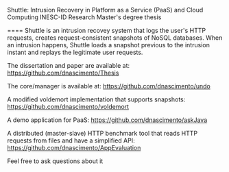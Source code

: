 Shuttle: Intrusion Recovery in Platform as a Service (PaaS) and Cloud Computing
INESC-ID Research
Master's degree thesis

====
Shuttle is an intrusion recovey system that logs the user's HTTP requests, creates request-consistent snapshots of NoSQL databases. When an intrusion happens, Shuttle loads a snapshot previous to the intrusion instant and replays the legitimate user requests.

The dissertation and paper are available at:
https://github.com/dnascimento/Thesis

The core/manager is available at:
https://github.com/dnascimento/undo

A modified voldemort implementation that supports snapshots:
https://github.com/dnascimento/voldemort

A demo application for PaaS:
https://github.com/dnascimento/askJava

A distributed (master-slave) HTTP benchmark tool that reads HTTP requests from files and have a simplified API:
https://github.com/dnascimento/AppEvaluation

Feel free to ask questions about it


